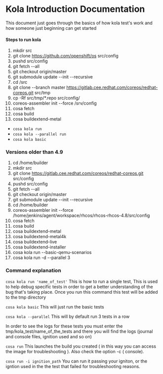  # Kola Introduction Documentation
 
 This document just goes through the basics of how kola test's work and how someone just beginning can get started
 


 
 #### Steps to run kola


1. mkdir src
2. git clone https://github.com/openshift/os src/config
3. pushd src/config
4. git fetch --all
5. git checkout origin/master
6. git submodule update --init --recursive
7. cd /src
8. git clone --branch master https://gitlab.cee.redhat.com/coreos/redhat-coreos.git src/tmp
9. cp -Rf src/tmp/*.repo src/config/
10. coreos-assembler init --force /srv/config
11. cosa fetch
12. cosa build
13. cosa buildextend-metal
    



* `cosa kola run`
* `cosa kola --parallel run`
* `cosa kola basic`

### Versions older than 4.9

1. cd /home/builder 
2. mkdir src
3. git clone https://gitlab.cee.redhat.com/coreos/redhat-coreos.git src/config
4. pushd src/config
5. git fetch --all
6. git checkout origin/master
7. git submodule update --init --recursive
8. cd /home/builder 
9. coreos-assembler init --force /home/jenkins/agent/workspace/rhcos/rhcos-rhcos-4.8/src/config
10. cosa fetch
11. cosa build
12. cosa buildextend-metal
13. cosa buildextend-metal4k
14. cosa buildextend-live
15. cosa buildextend-installer
16. cosa kola run --basic-qemu-scenarios
17. cosa kola run -d --parallel 3



### Command explanation


`cosa kola run 'name_of_test'` This is how to run a single test, This is used to help debug specific tests in order to get a better understanding of the bug that's taking place. Once you run this command this test will be added to the tmp directory

`cosa kola basic` This will just run the basic tests

`cosa kola --parallel` This will by default run 3 tests in a row

In order to see the logs for these tests you must enter the tmp/kola_test/name_of_the_tests and there you will find the logs (journal and console files, ignition used and so on)

`cosa run` This launches the build you created ( in this way you can access the image for troubleshooting ). Also check the option -c ( console). 

`cosa run -i ignition_path` You can run it passing your igniton, or the igntion used in the the test that failed for troubleshooting reasons.







 
 
 

 


